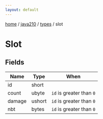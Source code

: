 ```yaml
---
layout: default
---
```


[home](/)  /  [java210](/protocol/java210)  /  [types](/protocol/java210/types)  /  slot

# Slot

## Fields

Name | Type | When
---|---|:---:
id | short | 
count | ubyte | <code>id</code> is greater than <code>0</code>
damage | ushort | <code>id</code> is greater than <code>0</code>
nbt | bytes | <code>id</code> is greater than <code>0</code>

